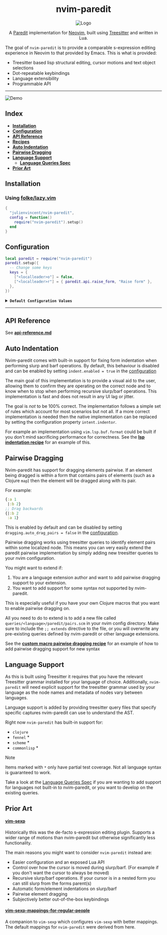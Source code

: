 <div align="center">
  <h1>nvim-paredit</h1>
</div>

<div align="center">
  <p>
    <img src="https://github.com/user-attachments/assets/4175e39c-42b4-48bd-81b6-ed7ef52bda30" align="center" alt="Logo" />
  </p>
  <p>
    A <a href="https://paredit.org/">Paredit</a> implementation for <a href="https://github.com/neovim/neovim/">Neovim</a>, built using <a href="https://github.com/tree-sitter/tree-sitter">Treesitter</a> and written in Lua.
  </p>
</div>

The goal of `nvim-paredit` is to provide a comparable s-expression editing experience in Neovim to that provided by
Emacs. This is what is provided:

- Treesitter based lisp structural editing, cursor motions and text object selections
- Dot-repeatable keybindings
- Language extensibility
- Programmable API

---

![Demo](https://github.com/user-attachments/assets/634ae915-43d6-487b-9453-cf0257e38630)

## Index

- **[Installation](#installation)**
- **[Configuration](#configuration)**
- **[API Reference](./docs/api-reference.md)**
- **[Recipes](./docs/recipes.md)**
- **[Auto Indentation](#auto-indentation)**
- **[Pairwise Dragging](#pairwise-dragging)**
- **[Language Support](#language-support)**
  - **[Language Queries Spec](./docs/language-queries.md)**
- **[Prior Art](#prior-art)**

## Installation

### Using [folke/lazy.vim](https://github.com/folke/lazy.nvim)

```lua
{
  "julienvincent/nvim-paredit",
  config = function()
    require("nvim-paredit").setup()
  end
}
```

## Configuration

```lua
local paredit = require("nvim-paredit")
paredit.setup({
  -- Change some keys
  keys = {
    ["<localleader>o"] = false,
    ["<localleader>r"] = { paredit.api.raise_form, "Raise form" },
  },
})
```

<details>
  <summary><code><b>Default Configuration Values</b></code></summary>

```lua
local paredit = require("nvim-paredit")
paredit.setup({
  -- Should plugin use default keybindings? (default = true)
  use_default_keys = true,
  -- Sometimes user wants to restrict plugin to certain filetypes only or add support
  -- for new filetypes.
  --
  -- Defaults to all supported filetypes.
  filetypes = { "clojure", "fennel", "scheme", "lisp" },

  -- This is some language specific configuration. Right now this is just used for
  -- setting character lists that are considered whitespace.
  languages = {
    clojure = {
      whitespace_chars = { " ", "," },
    },
    fennel = {
      whitespace_chars = { " ", "," },
    },
  },

  -- This controls where the cursor is placed when performing slurp/barf operations
  --
  -- - "remain" - It will never change the cursor position, keeping it in the same place
  -- - "follow" - It will always place the cursor on the form edge that was moved
  -- - "auto"   - A combination of remain and follow, it will try keep the cursor in the original position
  --              unless doing so would result in the cursor no longer being within the original form. In
  --              this case it will place the cursor on the moved edge
  cursor_behaviour = "auto", -- remain, follow, auto

  dragging = {
    -- If set to `true` paredit will attempt to infer if an element being
    -- dragged is part of a 'paired' form like as a map. If so then the element
    -- will be dragged along with it's pair.
    auto_drag_pairs = true,
  },

  indent = {
    -- This controls how nvim-paredit handles indentation when performing operations which
    -- should change the indentation of the form (such as when slurping or barfing).
    --
    -- When set to true then it will attempt to fix the indentation of nodes operated on.
    enabled = false,
    -- A function that will be called after a slurp/barf if you want to provide a custom indentation
    -- implementation.
    indentor = require("nvim-paredit.indentation.native").indentor,
  },

  -- list of default keybindings
  keys = {
    ["<localleader>@"] = { paredit.unwrap.unwrap_form_under_cursor, "Splice sexp" },
    [">)"] = { paredit.api.slurp_forwards, "Slurp forwards" },
    [">("] = { paredit.api.barf_backwards, "Barf backwards" },

    ["<)"] = { paredit.api.barf_forwards, "Barf forwards" },
    ["<("] = { paredit.api.slurp_backwards, "Slurp backwards" },

    [">e"] = { paredit.api.drag_element_forwards, "Drag element right" },
    ["<e"] = { paredit.api.drag_element_backwards, "Drag element left" },

    [">p"] = { paredit.api.drag_pair_forwards, "Drag element pairs right" },
    ["<p"] = { paredit.api.drag_pair_backwards, "Drag element pairs left" },

    [">f"] = { paredit.api.drag_form_forwards, "Drag form right" },
    ["<f"] = { paredit.api.drag_form_backwards, "Drag form left" },

    ["<localleader>o"] = { paredit.api.raise_form, "Raise form" },
    ["<localleader>O"] = { paredit.api.raise_element, "Raise element" },

    ["E"] = {
      paredit.api.move_to_next_element_tail,
      "Jump to next element tail",
      -- by default all keybindings are dot repeatable
      repeatable = false,
      mode = { "n", "x", "o", "v" },
    },
    ["W"] = {
      paredit.api.move_to_next_element_head,
      "Jump to next element head",
      repeatable = false,
      mode = { "n", "x", "o", "v" },
    },

    ["B"] = {
      paredit.api.move_to_prev_element_head,
      "Jump to previous element head",
      repeatable = false,
      mode = { "n", "x", "o", "v" },
    },
    ["gE"] = {
      paredit.api.move_to_prev_element_tail,
      "Jump to previous element tail",
      repeatable = false,
      mode = { "n", "x", "o", "v" },
    },

    ["("] = {
      paredit.api.move_to_parent_form_start,
      "Jump to parent form's head",
      repeatable = false,
      mode = { "n", "x", "v" },
    },
    [")"] = {
      paredit.api.move_to_parent_form_end,
      "Jump to parent form's tail",
      repeatable = false,
      mode = { "n", "x", "v" },
    },

    -- These are text object selection keybindings which can used with standard `d, y, c`, `v`
    ["af"] = {
      paredit.api.select_around_form,
      "Around form",
      repeatable = false,
      mode = { "o", "v" },
    },
    ["if"] = {
      paredit.api.select_in_form,
      "In form",
      repeatable = false,
      mode = { "o", "v" },
    },
    ["aF"] = {
      paredit.api.select_around_top_level_form,
      "Around top level form",
      repeatable = false,
      mode = { "o", "v" },
    },
    ["iF"] = {
      paredit.api.select_in_top_level_form,
      "In top level form",
      repeatable = false,
      mode = { "o", "v" },
    },
    ["ae"] = {
      paredit.api.select_element,
      "Around element",
      repeatable = false,
      mode = { "o", "v" },
    },
    ["ie"] = {
      paredit.api.select_element,
      "Element",
      repeatable = false,
      mode = { "o", "v" },
    },
  },
})
```

</details>

---

## API Reference

See **[api-reference.md](./docs/api-reference.md)**

## Auto Indentation

Nvim-paredit comes with built-in support for fixing form indentation when performing slurp and barf operations. By
default, this behaviour is disabled and can be enabled by setting `indent.enabled = true` in the
[configuration](#configuration)

The main goal of this implementation is to provide a visual aid to the user, allowing them to confirm they are operating
on the correct node and to know when to stop when performing recursive slurp/barf operations. This implementation is
fast and does not result in any UI lag or jitter.

The goal is _not_ to be 100% correct. The implementation follows a simple set of rules which account for most scenarios
but not all. If a more correct implementation is needed then the native implementation can be replaced by setting the
configuration property `intent.indentor`.

For example an implementation using `vim.lsp.buf.format` could be built if you don't mind sacrificing performance for
correctness. See the **[lsp indentation recipe](./docs/recipes.md#lsp-indentation)** for an example of this.

## Pairwise Dragging

Nvim-paredit has support for dragging elements pairwise. If an element being dragged is within a form that contains
pairs of elements (such as a Clojure `map`) then the element will be dragged along with its pair.

For example:

```clojure
{:a 1
 |:b 2}
;; Drag backwards
{|:b 2
 :a 1}
```

This is enabled by default and can be disabled by setting `dragging.auto_drag_pairs = false` in the
[configuration](#configuration).

Pairwise dragging works using treesitter queries to identify element pairs within some localized node. This means you
can very easily extend the paredit pairwise implementation by simply adding new treesitter queries to your nvim
configuration.

You might want to extend if:

1. You are a language extension author and want to add pairwise dragging support to your extension.
2. You want to add support for some syntax not supported by nvim-paredit.

This is especially useful if you have your own Clojure macros that you want to enable pairwise dragging on.

All you need to do to extend is to add a new file called `queries/<language>/paredit/pairs.scm` in your nvim config
directory. Make sure to include the `;; extends` directive to the file, or you will overwrite any pre-existing queries
defined by nvim-paredit or other language extensions.

See the **[custom macro pairwise dragging recipe](./docs/recipes.md#custom-macro-pairwise-dragging)** for an example of
how to add pairwise dragging support for new syntax

## Language Support

As this is built using Treesitter it requires that you have the relevant Treesitter grammar installed for your language
of choice. Additionally, `nvim-paredit` will need explicit support for the treesitter grammar used by your language as
the node names and metadata of nodes vary between languages.

Language support is added by providing treesitter query files that specify specific captures nvim-paredit can use to
understand the AST.

Right now `nvim-paredit` has built-in support for:

- `clojure`
- `fennel` *
- `scheme` *
- `commonlisp` *

> [!NOTE]
>
> Items marked with `*` only have partial test coverage. Not all language syntax is guaranteed to work.

Take a look at the [Language Queries Spec](./docs/language-queries.md) if you are wanting to add support for languages
not built-in to nvim-paredit, or you want to develop on the existing queries.

## Prior Art

#### [vim-sexp](https://github.com/guns/vim-sexp)

Historically this was the de-facto s-expression editing plugin. Supports a wider range of motions than nvim-paredit but
otherwise significantly less functionality.

The main reasons you might want to consider `nvim-paredit` instead are:

- Easier configuration and an exposed Lua API
- Control over how the cursor is moved during slurp/barf. (For example if you don't want the cursor to always be moved)
- Recursive slurp/barf operations. If your cursor is in a nested form you can still slurp from the forms parent(s)
- Automatic form/element indentations on slurp/barf
- Pairwise element dragging
- Subjectively better out-of-the-box keybindings

#### [vim-sexp-mappings-for-regular-people](https://github.com/tpope/vim-sexp-mappings-for-regular-people)

A companion to `vim-sexp` which configures `vim-sexp` with better mappings. The default mappings for `nvim-paredit` were
derived from here.
